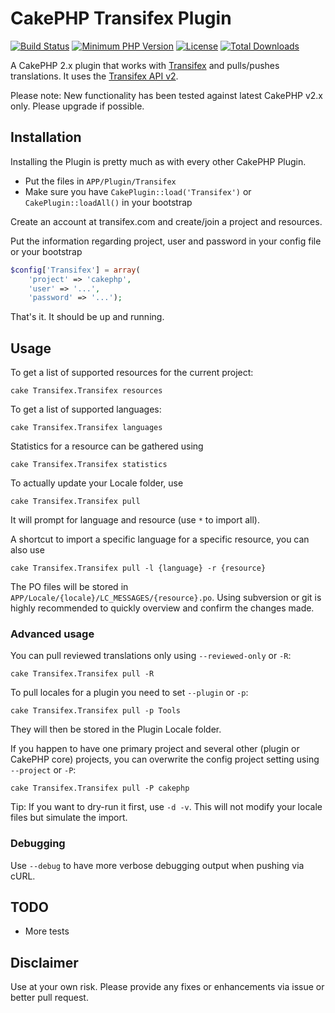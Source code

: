 # CakePHP Transifex Plugin
[![Build Status](https://api.travis-ci.org/dereuromark/cakephp-transifex.svg?branch=2.x)](https://travis-ci.org/dereuromark/cakephp-transifex)
[![Minimum PHP Version](http://img.shields.io/badge/php-%3E%3D%205.4-8892BF.svg)](https://php.net/)
[![License](https://poser.pugx.org/dereuromark/cakephp-transifex/license.png)](https://packagist.org/packages/dereuromark/cakephp-transifex)
[![Total Downloads](https://poser.pugx.org/dereuromark/cakephp-transifex/d/total.png)](https://packagist.org/packages/dereuromark/cakephp-transifex)

A CakePHP 2.x plugin that works with [Transifex](https://www.transifex.com/) and pulls/pushes translations.
It uses the [Transifex API v2](http://docs.transifex.com/developer/api/).

Please note: New functionality has been tested against latest CakePHP v2.x only. Please upgrade if possible.

## Installation
Installing the Plugin is pretty much as with every other CakePHP Plugin.

* Put the files in `APP/Plugin/Transifex`
* Make sure you have `CakePlugin::load('Transifex')` or `CakePlugin::loadAll()` in your bootstrap

Create an account at transifex.com and create/join a project and resources.

Put the information regarding project, user and password in your config file or your bootstrap
```php
$config['Transifex'] = array(
	'project' => 'cakephp',
	'user' => '...',
	'password' => '...');
```

That's it. It should be up and running.

## Usage

To get a list of supported resources for the current project:

	cake Transifex.Transifex resources

To get a list of supported languages:

	cake Transifex.Transifex languages

Statistics for a resource can be gathered using

	cake Transifex.Transifex statistics

To actually update your Locale folder, use

	cake Transifex.Transifex pull

It will prompt for language and resource (use `*` to import all).

A shortcut to import a specific language for a specific resource, you can also use

	cake Transifex.Transifex pull -l {language} -r {resource}



The PO files will be stored in `APP/Locale/{locale}/LC_MESSAGES/{resource}.po`.
Using subversion or git is highly recommended to quickly overview and confirm the changes made.

### Advanced usage

You can pull reviewed translations only using `--reviewed-only` or `-R`:

	cake Transifex.Transifex pull -R

To pull locales for a plugin you need to set `--plugin` or `-p`:

	cake Transifex.Transifex pull -p Tools

They will then be stored in the Plugin Locale folder.

If you happen to have one primary project and several other (plugin or CakePHP core) projects, you can overwrite the config project setting using `--project` or `-P`:

	cake Transifex.Transifex pull -P cakephp

Tip: If you want to dry-run it first, use `-d -v`. This will not modify your locale files but simulate the import.

### Debugging
Use `--debug` to have more verbose debugging output when pushing via cURL.

## TODO

* More tests

## Disclaimer
Use at your own risk. Please provide any fixes or enhancements via issue or better pull request.
